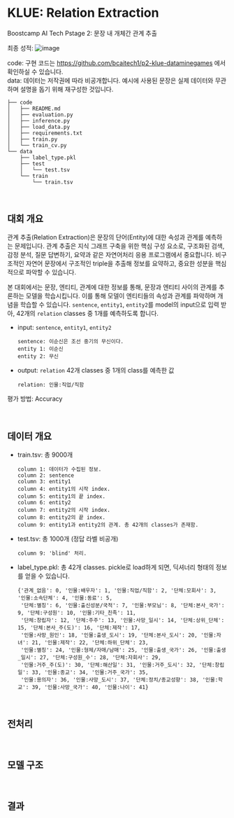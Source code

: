 # KLUE: Relation Extraction
Boostcamp AI Tech Pstage 2: 문장 내 개체간 관계 추출

최종 성적:
![image](https://user-images.githubusercontent.com/45453533/116819340-b090c600-abaa-11eb-9f1a-bc56adcbac6e.png)

code: 구현 코드는 https://github.com/bcaitech1/p2-klue-dataminegames 에서 확인하실 수 있습니다.  
data: 데이터는 저작권에 따라 비공개합니다. 예시에 사용된 문장은 실제 데이터와 무관하며 설명을 돕기 위해 재구성한 것입니다.
```
├── code
│   ├── README.md
│   ├── evaluation.py
│   ├── inference.py
│   ├── load_data.py
│   ├── requirements.txt
│   ├── train.py
│   └── train_cv.py
└── data
    ├── label_type.pkl
    ├── test
    │   └── test.tsv
    └── train
        └── train.tsv
```

<br>

## 대회 개요
관계 추출(Relation Extraction)은 문장의 단어(Entity)에 대한 속성과 관계를 예측하는 문제입니다. 관계 추출은 지식 그래프 구축을 위한 핵심 구성 요소로, 구조화된 검색, 감정 분석, 질문 답변하기, 요약과 같은 자연어처리 응용 프로그램에서 중요합니다. 비구조적인 자연어 문장에서 구조적인 triple을 추출해 정보를 요약하고, 중요한 성분을 핵심적으로 파악할 수 있습니다.

본 대회에서는 문장, 엔티티, 관계에 대한 정보를 통해, 문장과 엔티티 사이의 관계를 추론하는 모델을 학습시킵니다. 이를 통해 모델이 엔티티들의 속성과 관계를 파악하며 개념을 학습할 수 있습니다. `sentence`, `entity1`, `entity2`를 model의 input으로 입력 받아, 42개의 `relation` classes 중 1개를 예측하도록 합니다.

- input: `sentence`, `entity1`, `entity2`
  ```
  sentence: 이순신은 조선 중기의 무신이다.
  entity 1: 이순신
  entity 2: 무신
  ```
- output: `relation` 42개 classes 중 1개의 class를 예측한 값
  ```
  relation: 인물:직업/직함
  ```

평가 방법: Accuracy

<br>

## 데이터 개요
- train.tsv: 총 9000개
  ```
  column 1: 데이터가 수집된 정보.
  column 2: sentence
  column 3: entity1
  column 4: entity1의 시작 index.
  column 5: entity1의 끝 index.
  column 6: entity2
  column 7: entity2의 시작 index.
  column 8: entity2의 끝 index.
  column 9: entity1과 entity2의 관계. 총 42개의 classes가 존재함.
  ```
- test.tsv: 총 1000개 (정답 라벨 비공개)
  ```
  column 9: 'blind' 처리.
  ```
- label_type.pkl: 총 42개 classes. pickle로 load하게 되면, 딕셔너리 형태의 정보를 얻을 수 있습니다.
  ```
  {'관계_없음': 0, '인물:배우자': 1, '인물:직업/직함': 2, '단체:모회사': 3, '인물:소속단체': 4, '인물:동료': 5, 
   '단체:별칭': 6, '인물:출신성분/국적': 7, '인물:부모님': 8, '단체:본사_국가': 9, '단체:구성원': 10, '인물:기타_친족': 11, 
   '단체:창립자': 12, '단체:주주': 13, '인물:사망_일시': 14, '단체:상위_단체': 15, '단체:본사_주(도)': 16, '단체:제작': 17, 
   '인물:사망_원인': 18, '인물:출생_도시': 19, '단체:본사_도시': 20, '인물:자녀': 21, '인물:제작': 22, '단체:하위_단체': 23, 
   '인물:별칭': 24, '인물:형제/자매/남매': 25, '인물:출생_국가': 26, '인물:출생_일시': 27, '단체:구성원_수': 28, '단체:자회사': 29, 
   '인물:거주_주(도)': 30, '단체:해산일': 31, '인물:거주_도시': 32, '단체:창립일': 33, '인물:종교': 34, '인물:거주_국가': 35, 
   '인물:용의자': 36, '인물:사망_도시': 37, '단체:정치/종교성향': 38, '인물:학교': 39, '인물:사망_국가': 40, '인물:나이': 41} 
  ```

<br>

## 전처리

<br>

## 모델 구조

<br>

## 결과

<br>

## 

<br>









